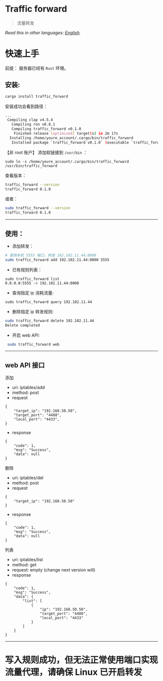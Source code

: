 # Traffic forward

> 流量转发

*Read this in other languages: [English](README.md).*
# 快速上手

前提： 服务器已经有 `Rust` 环境。

## 安装:

```bash
cargo install traffic_forward
```

安装成功会看到路径：
```bash
...
 Compiling clap v4.5.4
   Compiling ron v0.8.1
   Compiling traffic_forward v0.1.0
    Finished release [optimized] target(s) in 2m 17s
  Installing /home/youre_account/.cargo/bin/traffic_forward
   Installed package `traffic_forward v0.1.0` (executable `traffic_forward`)
```

【非 root 账户】 添加软链接到 `/usr/bin` ：

```
sudo ln -s /home/youre_account/.cargo/bin/traffic_forward /usr/bin/traffic_forward
```

查看版本：
``` bash
traffic_forward --version
traffic_forward 0.1.0
```

或者：
``` bash
sudo traffic_forward --version
traffic_forward 0.1.0
```

---

## 使用：

* 添加转发：

```bash
# 使用本机 5555 端口，转发 192.102.11.44:8000
sudo traffic_forward add 192.102.11.44:8000 5555
```

* 已有规则列表：
```
sudo traffic_forward list
0.0.0.0:5555 -> 192.102.11.44:8000
```

* 查询指定 ip 消耗流量:
```
sudo traffic_forward query 192.102.11.44
```

* 删除指定 ip 转发规则:
```bash
sudo traffic_forward delete 192.102.11.44
Delete completed
```

* 开启 web API:
```bash
 sudo traffic_forward web
```


---

## web API 接口

添加
* uri: iptables/add
* method: post
* request
```
{
	"target_ip": "192.168.50.50",
	"target_port": "4488",
	"local_port": "4433",
}
```

* response
```
{
	"code": 1,
	"msg": "Success",
	"data": null
}
```

删除
* uri: iptables/del
* method: post
* request
```
{
	"target_ip": "192.168.50.50"
}
```

* response
```
{
	"code": 1,
	"msg": "Success",
	"data": null
}
```


列表
* uri: iptables/list
* method: get
* request: empty (change next version will) 
* response
```
{
	"code": 1,
	"msg": "Success",
	"data": {
		"list": [
			{
				"ip": "192.168.50.50",
				"target_port": "4488",
				"local_port": "4433"
			}
		]
	}
}
```

---

# 写入规则成功，但无法正常使用端口实现流量代理，请确保 Linux 已开启转发